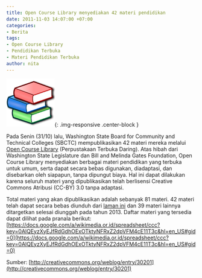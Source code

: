 ```yaml
---
title: Open Course Library menyediakan 42 materi pendidikan
date: 2011-11-03 14:07:00 +07:00
categories:
- Berita
tags:
- Open Course Library
- Pendidikan Terbuka
- Materi Pendidikan Terbuka
author: nita
---
```


![Nuvola_apps_bookcase.svg.png](/uploads/Nuvola_apps_bookcase.svg.png){: .img-responsive .center-block }

Pada Senin (31/10) lalu, Washington State Board for Community and Technical Colleges (SBCTC) mempublikasikan 42 materi mereka melalui [Open Course Library](http://www.opencourselibrary.org/) (Perpustakaan Terbuka Daring). Atas hibah dari Washington State Legislature dan Bill and Melinda Gates Foundation, Open Course Library menyediakan berbagai materi pendidikan yang terbuka untuk umum, serta dapat secara bebas digunakan, diadaptasi, dan disebarkan oleh siapapun, tanpa dipungut biaya. Hal ini dapat dilakukan karena seluruh materi yang dipublikasikan telah berlisensi Creative Commons Atribusi (CC-BY) 3.0 tanpa adaptasi.

Total materi yang akan dipublikasikan adalah sebanyak 81 materi. 42 materi telah dapat secara bebas diunduh dari [laman ini](http://www.opencourselibrary.org/phase-1-courses) dan 39 materi lainnya ditargetkan selesai diunggah pada tahun 2013. Daftar materi yang tersedia dapat dilihat pada pranala berikut: [https://docs.google.com/a/wikimedia.or.id/spreadsheet/ccc?key=0AlQEyzXyEJfRdGdhOExOTktyNFRxZ2dpVFM4cE11T3c&hl=en_US#gid=0](https://docs.google.com/a/wikimedia.or.id/spreadsheet/ccc?key=0AlQEyzXyEJfRdGdhOExOTktyNFRxZ2dpVFM4cE11T3c&hl=en_US#gid=0)

Sumber: [http://creativecommons.org/weblog/entry/30201](http://creativecommons.org/weblog/entry/30201)